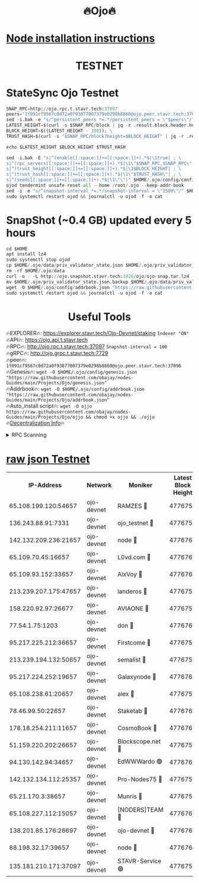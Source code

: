 <h1 align="center"> 🔥Ojo🔥</h1>

[Node installation instructions](https://github.com/obajay/nodes-Guides/tree/main/Projects/Ojo)
=

<h1 align="center"> TESTNET</h1>

# StateSync Ojo Testnet
```python
SNAP_RPC=http://ojo.rpc.t.stavr.tech:37097
peers="1f091cf9567c0d72a0f93877007379e0298b8860@ojo.peer.stavr.tech:37096"
sed -i.bak -e "s/^persistent_peers *=.*/persistent_peers = \"$peers\"/" $HOME/.ojo/config/config.toml
LATEST_HEIGHT=$(curl -s $SNAP_RPC/block | jq -r .result.block.header.height); \
BLOCK_HEIGHT=$((LATEST_HEIGHT - 100)); \
TRUST_HASH=$(curl -s "$SNAP_RPC/block?height=$BLOCK_HEIGHT" | jq -r .result.block_id.hash)

echo $LATEST_HEIGHT $BLOCK_HEIGHT $TRUST_HASH

sed -i.bak -E "s|^(enable[[:space:]]+=[[:space:]]+).*$|\1true| ; \
s|^(rpc_servers[[:space:]]+=[[:space:]]+).*$|\1\"$SNAP_RPC,$SNAP_RPC\"| ; \
s|^(trust_height[[:space:]]+=[[:space:]]+).*$|\1$BLOCK_HEIGHT| ; \
s|^(trust_hash[[:space:]]+=[[:space:]]+).*$|\1\"$TRUST_HASH\"| ; \
s|^(seeds[[:space:]]+=[[:space:]]+).*$|\1\"\"|" $HOME/.ojo/config/config.toml
ojod tendermint unsafe-reset-all --home /root/.ojo --keep-addr-book
sed -i -e "s/^snapshot-interval *=.*/snapshot-interval = \"1500\"/" $HOME/.ojo/config/app.toml
sudo systemctl restart ojod && journalctl -u ojod -f -o cat
```
# SnapShot (~0.4 GB) updated every 5 hours
```python
cd $HOME
apt install lz4
sudo systemctl stop ojod
cp $HOME/.ojo/data/priv_validator_state.json $HOME/.ojo/priv_validator_state.json.backup
rm -rf $HOME/.ojo/data
curl -o - -L http://ojo.snapshot.stavr.tech:1026/ojo/ojo-snap.tar.lz4 | lz4 -c -d - | tar -x -C $HOME/.ojo --strip-components 2
mv $HOME/.ojo/priv_validator_state.json.backup $HOME/.ojo/data/priv_validator_state.json
wget -O $HOME/.ojo/config/addrbook.json "https://raw.githubusercontent.com/obajay/nodes-Guides/main/Projects/Ojo/addrbook.json"
sudo systemctl restart ojod && journalctl -u ojod -f -o cat
```
 <h1 align="center"> Useful Tools</h1>

🔥EXPLORER🔥:        https://explorer.stavr.tech/Ojo-Devnet/staking        `Indexer "ON"` \
🔥API🔥:                     https://ojo.api.t.stavr.tech \
🔥RPC🔥:                    http://ojo.rpc.t.stavr.tech:37097              `Snapshot-interval = 100` \
🔥gRPC🔥:                  http://ojo.grpc.t.stavr.tech:7729 \
🔥peer🔥:                   `1f091cf9567c0d72a0f93877007379e0298b8860@ojo.peer.stavr.tech:37096` \
🔥Genesis🔥:    ```wget -O $HOME/.ojo/config/genesis.json "https://raw.githubusercontent.com/obajay/nodes-Guides/main/Projects/Ojo/genesis.json"``` \
🔥Addrbook🔥:    ```wget -O $HOME/.ojo/config/addrbook.json "https://raw.githubusercontent.com/obajay/nodes-Guides/main/Projects/Ojo/addrbook.json"``` \
🔥Auto_install script🔥: ```wget -O ojjo https://raw.githubusercontent.com/obajay/nodes-Guides/main/Projects/Ojo/ojjo && chmod +x ojjo && ./ojjo``` \
🔥[Decentralization Info](https://github.com/obajay/StateSync-snapshots/tree/main/Projects/Ojo/Decentralization)🔥



<details>
<summary>RPC Scanning</summary>

<h2 align="center"> We scan nodes in real time every 4 hours. And we provide the final result of RPC endpoints.
We cannot influence the operation of these nodes in any way. </h2>


```python
If Voting Power is higher than 0 --> then the Node is a validator of the network and may be subject to attack and be a potential threat to the chain.
```
```python
We marked such validators with a red symbol
```

</details>

[raw json Testnet](https://rpc-check.ojot.stavr.tech/ojot/rpc-ojot-result.json)
=


<table><tr><th>IP-Address</th><th>Network</th><th>Moniker</th><th>Latest Block Height</th><th>Earliest Block Height</th><th>Catching Up</th><th>Tx Index</th><th>Voting Power</th><th>Scan Time</th></tr><tr><td>65.108.199.120:54657</td><td>ojo-devnet</td><td>RAMZES 🔴</td><td>4776756</td><td>306156</td><td>False</td><td>on</td><td>15420</td><td>2024-01-02T13:06:31.466681268UTC</td></tr><tr><td>136.243.88.91:7331</td><td>ojo-devnet</td><td>ojo_testnet 🔴</td><td>4776757</td><td>308845</td><td>False</td><td>on</td><td>1000</td><td>2024-01-02T13:06:37.604851879UTC</td></tr><tr><td>142.132.209.236:21657</td><td>ojo-devnet</td><td>node 🔴</td><td>4776760</td><td>350001</td><td>False</td><td>on</td><td>1999</td><td>2024-01-02T13:06:53.474903109UTC</td></tr><tr><td>65.109.70.45:16657</td><td>ojo-devnet</td><td>L0vd.com 🔴</td><td>4776762</td><td>695918</td><td>False</td><td>off</td><td>998</td><td>2024-01-02T13:07:04.511507343UTC</td></tr><tr><td>65.109.93.152:33657</td><td>ojo-devnet</td><td>AlxVoy 🔴</td><td>4776760</td><td>2319801</td><td>False</td><td>on</td><td>4536782</td><td>2024-01-02T13:06:53.192123954UTC</td></tr><tr><td>213.239.207.175:47657</td><td>ojo-devnet</td><td>landeros 🔴</td><td>4776759</td><td>2714001</td><td>False</td><td>off</td><td>11083</td><td>2024-01-02T13:06:48.384253294UTC</td></tr><tr><td>158.220.92.97:26677</td><td>ojo-devnet</td><td>AVIAONE 🔴</td><td>4776759</td><td>2754001</td><td>False</td><td>on</td><td>13867</td><td>2024-01-02T13:06:48.118932006UTC</td></tr><tr><td>77.54.1.75:1203</td><td>ojo-devnet</td><td>don 🔴</td><td>4776761</td><td>2906401</td><td>False</td><td>on</td><td>10</td><td>2024-01-02T13:06:56.431486206UTC</td></tr><tr><td>95.217.225.212:36657</td><td>ojo-devnet</td><td>Firstcome 🔴</td><td>4776757</td><td>2985946</td><td>False</td><td>on</td><td>13566</td><td>2024-01-02T13:06:37.337366073UTC</td></tr><tr><td>213.239.194.132:50657</td><td>ojo-devnet</td><td>semalist 🔴</td><td>4776756</td><td>3223522</td><td>False</td><td>on</td><td>19037</td><td>2024-01-02T13:06:31.723623097UTC</td></tr><tr><td>95.217.224.252:19657</td><td>ojo-devnet</td><td>Galaxynode 🔴</td><td>4776761</td><td>3685492</td><td>False</td><td>on</td><td>11888</td><td>2024-01-02T13:07:01.451675083UTC</td></tr><tr><td>65.108.238.61:20657</td><td>ojo-devnet</td><td>alex 🔴</td><td>4776756</td><td>4158001</td><td>False</td><td>on</td><td>11359</td><td>2024-01-02T13:06:31.111143949UTC</td></tr><tr><td>78.46.99.50:22657</td><td>ojo-devnet</td><td>Staketab 🔴</td><td>4776762</td><td>4254801</td><td>False</td><td>on</td><td>1276</td><td>2024-01-02T13:07:04.753581617UTC</td></tr><tr><td>178.18.254.211:11657</td><td>ojo-devnet</td><td>CosmoBook 🔴</td><td>4776760</td><td>4392001</td><td>False</td><td>off</td><td>1057</td><td>2024-01-02T13:06:55.891473115UTC</td></tr><tr><td>51.159.220.202:26657</td><td>ojo-devnet</td><td>Blockscope.net 🔴</td><td>4776756</td><td>4425001</td><td>False</td><td>on</td><td>981</td><td>2024-01-02T13:06:30.737290834UTC</td></tr><tr><td>94.130.142.94:34657</td><td>ojo-devnet</td><td>EdWWWardo 🟢</td><td>4776760</td><td>4438946</td><td>False</td><td>on</td><td>0</td><td>2024-01-02T13:06:50.816974469UTC</td></tr><tr><td>142.132.134.112:25357</td><td>ojo-devnet</td><td>Pro-Nodes75 🔴</td><td>4776757</td><td>4676757</td><td>False</td><td>on</td><td>24651</td><td>2024-01-02T13:06:34.636905754UTC</td></tr><tr><td>65.21.170.3:38657</td><td>ojo-devnet</td><td>Munris 🔴</td><td>4776757</td><td>4676757</td><td>False</td><td>off</td><td>20123</td><td>2024-01-02T13:06:36.991765243UTC</td></tr><tr><td>65.108.227.112:15057</td><td>ojo-devnet</td><td>[NODERS]TEAM 🔴</td><td>4776762</td><td>4676762</td><td>False</td><td>off</td><td>9999</td><td>2024-01-02T13:07:01.785008144UTC</td></tr><tr><td>138.201.85.176:26697</td><td>ojo-devnet</td><td>ojo-devnet 🔴</td><td>4776762</td><td>4676762</td><td>False</td><td>on</td><td>1000024000</td><td>2024-01-02T13:07:04.146016825UTC</td></tr><tr><td>88.198.32.17:39657</td><td>ojo-devnet</td><td>node 🔴</td><td>4776761</td><td>4710001</td><td>False</td><td>on</td><td>82032</td><td>2024-01-02T13:06:56.706254574UTC</td></tr><tr><td>135.181.210.171:37097</td><td>ojo-devnet</td><td>STAVR-Service 🟢</td><td>4776756</td><td>4776201</td><td>False</td><td>on</td><td>0</td><td>2024-01-02T13:06:32.299822308UTC</td></tr></table>
